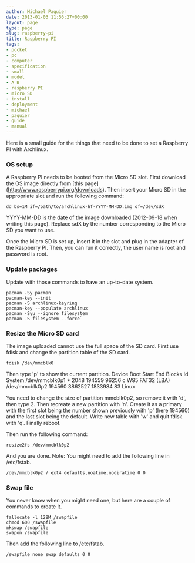 ```yaml
---
author: Michael Paquier
date: 2013-01-03 11:56:27+00:00
layout: page
type: page
slug: raspberry-pi
title: Raspberry PI
tags:
- pocket
- pc
- computer
- specification
- small
- model
- A B
- raspberry PI
- micro SD
- install
- deployment
- michael
- paquier
- guide
- manual
---
```

Here is a small guide for the things that need to be done to set a
Raspberry PI with Archlinux.

### OS setup

A Raspberry PI needs to be booted from the Micro SD slot. First
download the OS image directly from [this page]
(http://www.raspberrypi.org/downloads). Then insert your Micro SD
in the appropriate slot and run the following command:

    dd bs=1M if=/path/to/archlinux-hf-YYYY-MM-DD.img of=/dev/sdX

YYYY-MM-DD is the date of the image downloaded (2012-09-18 when
writing this page). Replace sdX by the number corresponding to the
Micro SD you want to use.

Once the Micro SD is set up, insert it in the slot and plug in the
adapter of the Raspberry PI. Then, you can run it correctly, the user
name is root and password is root.

### Update packages

Update with those commands to have an up-to-date system.

    pacman -Sy pacman
    pacman-key --init
    pacman -S archlinux-keyring
    pacman-key --populate archlinux
    pacman -Syu --ignore filesystem
    pacman -S filesystem --force`

### Resize the Micro SD card

The image uploaded cannot use the full space of the SD card. First
use fdisk and change the partition table of the SD card.

    fdisk /dev/mmcblk0

Then type 'p' to show the current partition.
            Device Boot      Start         End      Blocks   Id  System
    /dev/mmcblk0p1   *        2048      194559       96256    c  W95 FAT32 (LBA)
    /dev/mmcblk0p2          194560     3862527     1833984   83  Linux

You need to change the size of partition mmcblk0p2, so remove it with
'd', then type 2. Then recreate a new partition with 'n'. Create it as
a primary with the first slot being the number shown previously with 'p'
(here 194560) and the last slot being the default. Write new table with
'w' and quit fdisk with 'q'. Finally reboot.

Then run the following command:

    resize2fs /dev/mmcblk0p2

And you are done. Note: You might need to add the following line in
/etc/fstab.

    /dev/mmcblk0p2 / ext4 defaults,noatime,nodiratime 0 0

### Swap file

You never know when you might need one, but here are a couple of commands
to create it.

    fallocate -l 128M /swapfile
    chmod 600 /swapfile
    mkswap /swapfile
    swapon /swapfile

Then add the following line to /etc/fstab.

    /swapfile none swap defaults 0 0
